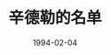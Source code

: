 ---
layout: movie-review
title: 辛德勒的名单
description: >
  初中音乐课上播的，记得全片黑白只有一个小女孩的衣服是红色的。意义大于内容吧，反对战争，珍爱和平。
category: 电影
img: assets/img/movie/before2020/辛德勒的名单.webp
star: 4
date: 1994-02-04
---